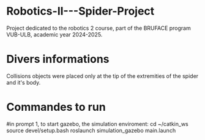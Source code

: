 # Robotics-II---Spider-Project
Project dedicated to the robotics 2 course, part of the BRUFACE program VUB-ULB, academic year 2024-2025.

# Divers informations
Collisions objects were placed only at the tip of the extremities of the spider and it's body.

# Commandes to run
#in prompt 1, to start gazebo, the simulation enviroment: 
cd ~/catkin_ws
source devel/setup.bash
roslaunch simulation_gazebo main.launch

